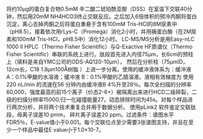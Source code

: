 将约10μg的蛋白复合物0.5mM 辛二酸二琥珀酰亚胺（DSS）在室温下交联40分钟，然后用20mM NH4HCO3终止交联反应。之后加入6倍体积的预冷丙酮将蛋白沉淀，离心去掉丙酮之后将蛋白重悬于含有100mM Tris-HCl的8M尿素中（pH8.5）。接着依次用rLys-C（Promega）消化2小时，并用胰蛋白酶（在2M尿素和100mM Tris-HCl，pH8.5中）消化12小时。 LC-MS/MS分析是用Easy-nLC 1000 II HPLC（Thermo Fisher Scientific）与Q-Exactive HF质谱仪（Thermo Fisher Scientific）串联的系统上进行。肽段首先进入内径75μm，长6cm的预柱上（填料是来自YMC公司的ODS-AQ120-10μm）， 然后在分析柱（75μmID，12cm长，C18 1.8μm100Å树脂 ）上进一步分离。使用的缓冲液体系为：缓冲液 A：0.1%甲酸的水溶液；缓冲液 B：0.1%甲酸的乙腈溶液。液相有效梯度为
使用220 nL/min 的流速在56 分钟内由缓冲液B 4%升至28％。每次全扫描的分辨率60,000，强度最高的前15个离子（价态2-6+）被隔离出来进行HCD二级碎裂，二级的扫描分辨率15000;归一化碰撞能量27。动态排除时间为45s。对每个样品进行两次分析，并将两个技术重复合并用于数据分析。 使用pLink2 软件鉴定交联肽段，母离子误差10 pmm， 碎片离子误差20 ppm。过滤条件：谱图水平FDR5％，E-value值小于0.001。每个交联位点至少需要3张谱图支持，并且在至少一个样品中最佳E value小于1.0×10-7。